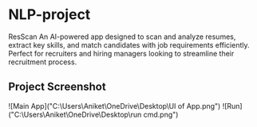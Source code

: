 # NLP-project
ResScan
An AI-powered app designed to scan and analyze resumes, extract key skills, 
and match candidates with job requirements efficiently. Perfect for recruiters 
and hiring managers looking to streamline their recruitment process.

## Project Screenshot
![Main App]("C:\Users\Aniket\OneDrive\Desktop\UI of App.png")
![Run]("C:\Users\Aniket\OneDrive\Desktop\run cmd.png")
